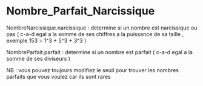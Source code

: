 # Nombre_Parfait_Narcissique

NombreNarcissique.narcissique : determine si un nombre est narcissique ou pas ( c-a-d egal a la somme de ses chiffres a la puissance de sa taille , exemple 153 = 1^3 + 5^3 + 3^3  )

NombreParfait.parfait : determine si un nombre est parfait ( c-a-d egal a la somme de ses diviseurs )

NB : vous pouvez toujours modifiez le seuil pour trouver les nombres parfaits que vous voulez car ils sont rares
